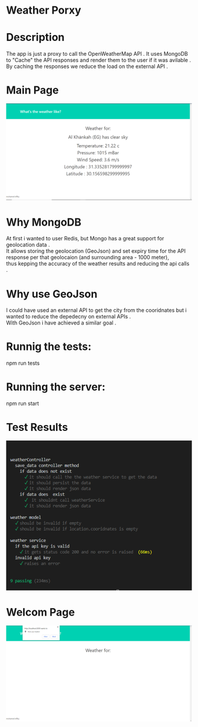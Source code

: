 
# Weather Porxy 

# Description
The app is just a proxy to call the OpenWeatherMap API .
It uses MongoDB to "Cache" the API responses and render them to the user if it was avilable .
By caching the responses we reduce the load on the external API .

# Main Page
![MAIN PAGE](/screenshots/main.PNG)

# Why MongoDB
At first i wanted to user Redis, but Mongo has a great support for geolocation data .  
It allows storing the geolocation (GeoJson) and set expiry time for the API response per that geolocaion (and surrounding area - 1000 meter),   
thus kepping the accuracy of the weather results and reducing the api calls .    

# Why use GeoJson
I could have used an external API to get the city from the cooridnates but i wanted to reduce
the depedecny on external APIs .      
With GeoJson i have achieved a similar goal .  

# Runnig the tests:  
 npm run tests

# Running the server:
 npm run start

# Test Results
![Testing](screenshots/tests.PNG)

# Welcom Page
![Welcome Page](screenshots/allow.PNG)









